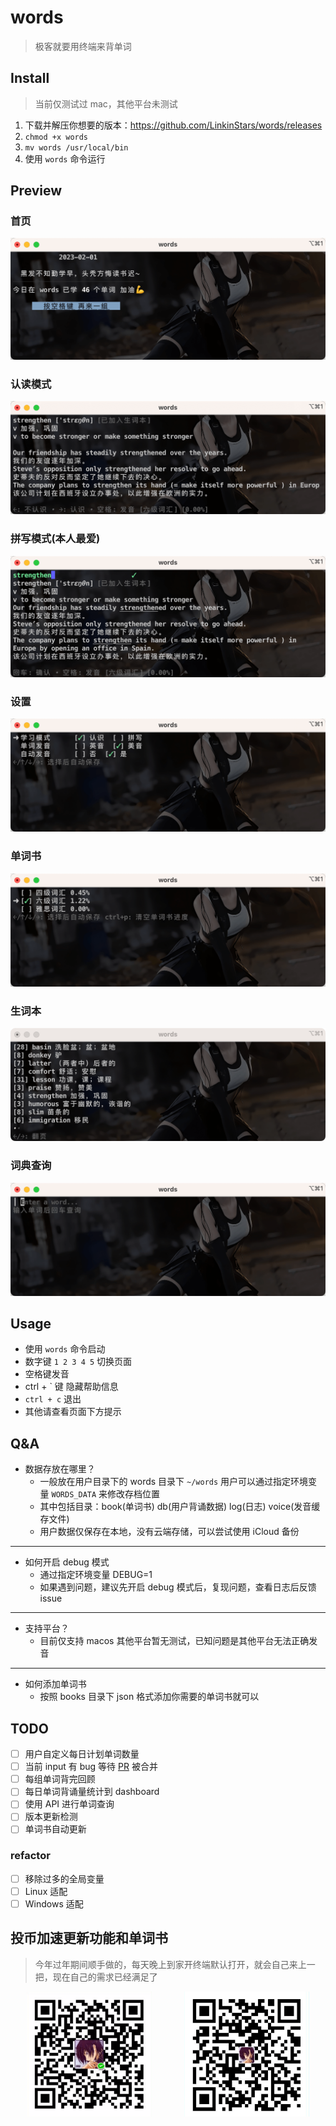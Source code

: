 # words
> 极客就要用终端来背单词

## Install
> 当前仅测试过 mac，其他平台未测试

1. 下载并解压你想要的版本：https://github.com/LinkinStars/words/releases
2. `chmod +x words`
3. `mv words /usr/local/bin`
4. 使用 `words` 命令运行 

## Preview
### 首页
![dashboard.png](docs/img/dashboard.png)

### 认读模式
![reading.png](docs/img/reading.png)

### 拼写模式(本人最爱)
![writing.png](docs/img/writing.png)

### 设置
![setting.png](docs/img/setting.png)

### 单词书
![books.png](docs/img/books.png)

### 生词本
![notebook.png](docs/img/notebook.png)

### 词典查询
![query.png](docs/img/query.png)

## Usage
- 使用 `words` 命令启动
- 数字键 `1 2 3 4 5` 切换页面
- 空格键发音
- ctrl + ` 键 隐藏帮助信息
- `ctrl + c` 退出
- 其他请查看页面下方提示

## Q&A
- 数据存放在哪里？
  - 一般放在用户目录下的 words 目录下 `~/words` 用户可以通过指定环境变量 `WORDS_DATA` 来修改存档位置
  - 其中包括目录：book(单词书) db(用户背诵数据) log(日志) voice(发音缓存文件)
  - 用户数据仅保存在本地，没有云端存储，可以尝试使用 iCloud 备份

---

- 如何开启 debug 模式
  - 通过指定环境变量 DEBUG=1
  - 如果遇到问题，建议先开启 debug 模式后，复现问题，查看日志后反馈 issue

---

- 支持平台？
  - 目前仅支持 macos 其他平台暂无测试，已知问题是其他平台无法正确发音

---

- 如何添加单词书
  - 按照 books 目录下 json 格式添加你需要的单词书就可以

## TODO
- [ ] 用户自定义每日计划单词数量
- [ ] 当前 input 有 bug 等待 [PR](https://github.com/charmbracelet/bubbles/pull/308) 被合并
- [ ] 每组单词背完回顾
- [ ] 每日单词背诵量统计到 dashboard
- [ ] 使用 API 进行单词查询
- [ ] 版本更新检测
- [ ] 单词书自动更新

### refactor
- [ ] 移除过多的全局变量
- [ ] Linux 适配
- [ ] Windows 适配

## 投币加速更新功能和单词书
> 今年过年期间顺手做的，每天晚上到家开终端默认打开，就会自己来上一把，现在自己的需求已经满足了

<div style="display: flex; justify-content: space-around;">
<img src="docs/img/wechatpay.png" width = "200" height = "200"/>
<img src="docs/img/alipay.png" width = "200" height = "200"/>
</div>
